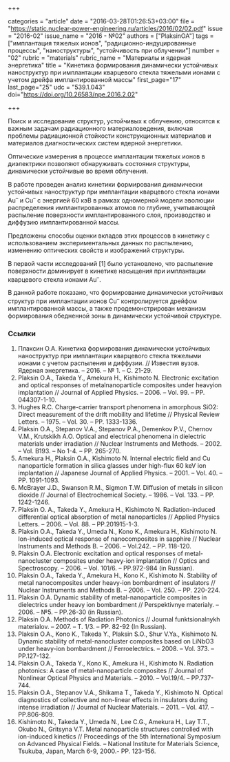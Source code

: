 +++

categories = "article"
date = "2016-03-28T01:26:53+03:00"
file = "https://static.nuclear-power-engineering.ru/articles/2016/02/02.pdf"
issue = "2016-02"
issue_name = "2016 - №02"
authors = ["PlaksinOA"]
tags = ["имплантация тяжелых ионов", "радиционно-индуцированные процессы", "наноструктуры", "устойчивость при облучении"]
number = "02"
rubric = "materials"
rubric_name = "Материалы и ядерная энергетика"
title = "Кинетика формирования динамически устойчивых наноструктур при имплантации кварцевого стекла тяжелыми ионами с учетом дрейфа имплантированной массы"
first_page="17"
last_page="25"
udc = "539.1.043"
doi="https://doi.org/10.26583/npe.2016.2.02"

+++

Поиск и исследование структур, устойчивых к облучению, относятся к важным задачам радиационного материаловедения, включая проблемы радиационной стойкости конструкционных материалов и материалов диагностических систем ядерной энергетики. 

Оптические измерения в процессе имплантации тяжелых ионов в диэлектрики позволяют обнаруживать состояния структуры, динамически устойчивые во время облучения. 

В работе проведен анализ кинетики формирования динамически устойчивых наноструктур при имплантации кварцевого стекла ионами Au<sup>–</sup> и Cu<sup>–</sup> с энергией 60 кэВ в рамках одномерной модели эволюции распределения имплантированных атомов по глубине, учитывающей распыление поверхности имплантированного слоя, производство и диффузию имплантированной массы. 

Предложены способы оценки вкладов этих процессов в кинетику с использованием экспериментальных данных по распылению, изменению оптических свойств и изображений структуры. 

В первой части исследований [1] было установлено, что распыление поверхности доминирует в кинетике насыщения при имплантации кварцевого стекла ионами Au<sup>–</sup>. 

В данной работе показано, что формирование динамически устойчивых структур при имплантации ионов Cu<sup>–</sup> контролируется дрейфом имплантированной массы, а также продемонстрирован механизм формирования обедненной зоны в динамически устойчивой структуре.

### Ссылки

1. Плаксин О.А. Кинетика формирования динамически устойчивых наноструктур при имплантации кварцевого стекла тяжелыми ионами с учетом распыления и диффузии. // Известия вузов. Ядерная энергетика. – 2016. – № 1. – С. 21-29.
2. Plaksin O.A., Takeda Y., Amekura H., Kishimoto N. Electronic excitation and optical responses of metalnanoparticle composites under heavyion implantation // Journal of Applied Physics. – 2006. – Vol. 99. – PP. 044307-1-10.
3. Hughes R.C. Charge-carrier transport phenomena in amorphous SiO2: Direct measurement of the drift mobility and lifetime // Physical Review Letters. – 1975. – Vol. 30. – PP. 1333-1336.
4. Plaksin O.A., Stepanov V.A., Stepanov P.A., Demenkov P.V., Chernov V.M., Krutskikh A.O. Optical and electrical phenomena in dielectric materials under irradiation // Nuclear Instruments and Methods. – 2002. – Vol. B193. – No 1-4. – PP. 265-270.
5. Amekura H., Plaksin O.A., Kishimoto N. Internal electric field and Cu nanoparticle formation in silica glasses under high-flux 60 keV ion implantation // Japanese Journal of Applied Physics. – 2001. – Vol. 40. – PP. 1091-1093.
6. McBrayer J.D., Swanson R.M., Sigmon T.W. Diffusion of metals in silicon dioxide // Journal of Electrochemical Society. – 1986. – Vol. 133. – PP. 1242-1246.
7. Plaksin O. A., Takeda Y., Amekura H., Kishimoto N. Radiation-induced differential optical absorption of metal nanoparticles // Applied Physics Letters. – 2006. – Vol. 88. – PP.201915-1-3.
8. Plaksin O.A., Takeda Y., Umeda N., Kono K., Amekura H., Kishimoto N. Ion-induced optical response of nanocomposites in sapphire // Nuclear Instruments and Methods B. – 2006. – Vol.242. – PP. 118-120.
9. Plaksin O.A. Electronic excitation and optical responses of metal-nanocluster composites under heavy-ion implantation // Optics and Spectroscopy. – 2006. – Vol. 101/6. – PP.972-984 (in Russian).
10. Plaksin O.A., Takeda Y., Amekura H., Kono K., Kishimoto N. Stability of metal nanocomposites under heavy-ion bombardment of insulators // Nuclear Instruments and Methods B. – 2006. – Vol. 250. – PP. 220-224.
11. Plaksin O.A. Dynamic stability of metal-nanoparticle composites in dielectrics under heavy ion bombardment // Perspektivnye materialy. – 2006. – №5. – PP.26-30 (in Russian).
12. Plaksin O.A. Methods of Radiation Photonics // Journal funktsionalnykh materialov. – 2007. – Т. 1/3. – PP. 82-92 (In Russian).
13. Plaksin O.A., Kono K., Takeda Y., Plaksin S.O., Shur V.Ya., Kishimoto N. Dynamic stability of metal-nanocluster composites based on LiNbO3 under heavy-ion bombardment // Ferroelectrics. – 2008. – Vol. 373. – PP.127-132.
14. Plaksin O.A., Takeda Y., Kono K., Amekura H., Kishimoto N. Radiation photonics: A case of metal-nanoparticle composites // Journal of Nonlinear Optical Physics and Materials. – 2010. – Vol.19/4. – PP.737-744.
15. Plaksin O.A., Stepanov V.A., Shikama T., Takeda Y., Kishimoto N. Optical diagnostics of collective and non-linear effects in insulators during intense irradiation // Journal of Nuclear Materials. – 2011. – Vol. 417. – PP.806-809.
16. Kishimoto N., Takeda Y., Umeda N., Lee C.G., Amekura H., Lay T.T., Okubo N., Gritsyna V.T. Metal nanoparticle structures controlled with ion-induced kinetics // Proceedings of the 5th International Symposium on Advanced Physical Fields. – National Institute for Materials Science, Tsukuba, Japan, March 6-9, 2000.- PP. 123-156.